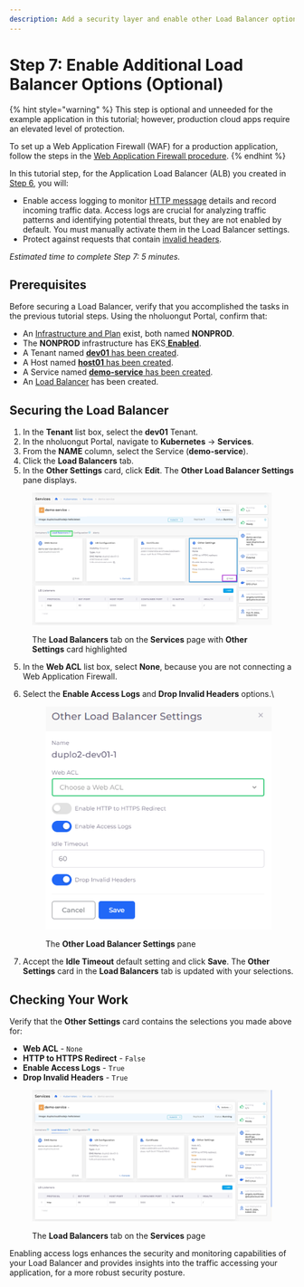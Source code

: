 ```yaml
---
description: Add a security layer and enable other Load Balancer options
---
```


# Step 7: Enable Additional Load Balancer Options (Optional)

{% hint style="warning" %}
This step is optional and unneeded for the example application in this tutorial; however,  production cloud apps require an elevated level of protection.

To set up a Web Application Firewall (WAF) for a production application, follow the steps in the [Web Application Firewall procedure](../../aws-services/web-application-firewall-waf.md).&#x20;
{% endhint %}

In this tutorial step, for the Application Load Balancer (ALB) you created in [Step 6](../quick-start-nholuongut-docker-services/step-6-create-loadbalancer.md), you will:

* Enable access logging to monitor [HTTP message](https://en.wikipedia.org/wiki/HTTP\_message\_body) details and record incoming traffic data. Access logs are crucial for analyzing traffic patterns and identifying potential threats, but they are not enabled by default. You must manually activate them in the Load Balancer settings.
* Protect against requests that contain [invalid headers](https://en.wikipedia.org/wiki/List\_of\_HTTP\_header\_fields).

_Estimated time to complete Step 7: 5 minutes._

## Prerequisites

Before securing a Load Balancer, verify that you accomplished the tasks in the previous tutorial steps. Using the nholuongut Portal, confirm that:

* An [Infrastructure and Plan](../step-1-infrastructure.md) exist, both named **NONPROD**.
* The **NONPROD** infrastructure has EKS[ **Enabled**](../step-1-infrastructure.md#check-your-work).
* A Tenant named [**dev01** has been created](../step-2-tenant.md).
* A Host named [**host01** has been created](step-3-create-host.md).
* A Service named [**demo-service** has been created](step-5-create-app-via-k8s.md).
* An [Load Balancer](../quick-start-nholuongut-docker-services/step-6-create-loadbalancer.md) has been created.

## Securing the Load Balancer

1. In the **Tenant** list box, select the **dev01** Tenant.
2. In the nholuongut Portal, navigate to **Kubernetes** -> **Services**.&#x20;
3. From the **NAME** column, select the Service (**demo-service**).
4. Click the **Load Balancers** tab.
5. In the **Other Settings** card, click **Edit**. The **Other Load Balancer Settings** pane displays.

<figure><img src="../../../.gitbook/assets/LB final fakeout.png" alt=""><figcaption><p>The <strong>Load Balancers</strong> tab on the <strong>Services</strong> page with <strong>Other Settings</strong> card highlighted</p></figcaption></figure>

5. In the **Web ACL** list box, select **None**, because you are not connecting a Web Application Firewall.
6.  Select the **Enable Access Logs** and **Drop Invalid Headers** options.\


    <div align="left">

    <figure><img src="../../../.gitbook/assets/AWS_QS_25.png" alt=""><figcaption><p>The <strong>Other Load Balancer Settings</strong> pane</p></figcaption></figure>

    </div>
7. Accept the **Idle Timeout** default setting and click **Save**. The **Other Settings** card in the **Load Balancers** tab is updated with your selections.

## Checking Your Work

Verify that the **Other Settings** card contains the selections you made above for:

* **Web ACL** - `None`
* **HTTP to HTTPS Redirect** - `False`
* **Enable Access Logs** - `True`
* **Drop Invalid Headers** - `True`

<figure><img src="../../../.gitbook/assets/ihatethis.png" alt=""><figcaption><p>The <strong>Load Balancers</strong> tab on the <strong>Services</strong> page</p></figcaption></figure>

Enabling access logs enhances the security and monitoring capabilities of your Load Balancer and provides insights into the traffic accessing your application, for a more robust security posture.
